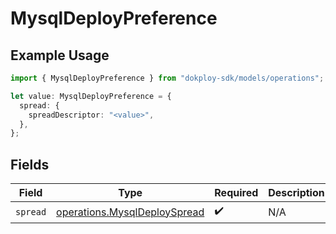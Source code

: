 # MysqlDeployPreference

## Example Usage

```typescript
import { MysqlDeployPreference } from "dokploy-sdk/models/operations";

let value: MysqlDeployPreference = {
  spread: {
    spreadDescriptor: "<value>",
  },
};
```

## Fields

| Field                                                                        | Type                                                                         | Required                                                                     | Description                                                                  |
| ---------------------------------------------------------------------------- | ---------------------------------------------------------------------------- | ---------------------------------------------------------------------------- | ---------------------------------------------------------------------------- |
| `spread`                                                                     | [operations.MysqlDeploySpread](../../models/operations/mysqldeployspread.md) | :heavy_check_mark:                                                           | N/A                                                                          |